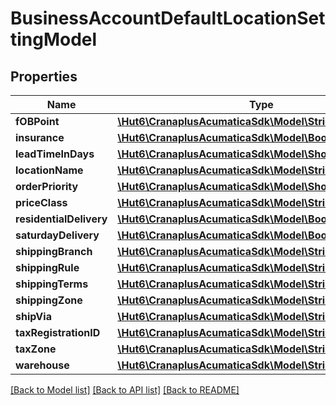 # BusinessAccountDefaultLocationSettingModel

## Properties
Name | Type | Description | Notes
------------ | ------------- | ------------- | -------------
**fOBPoint** | [**\Hut6\CranaplusAcumaticaSdk\Model\StringValueModel**](StringValueModel.md) |  | [optional] 
**insurance** | [**\Hut6\CranaplusAcumaticaSdk\Model\BooleanValueModel**](BooleanValueModel.md) |  | [optional] 
**leadTimeInDays** | [**\Hut6\CranaplusAcumaticaSdk\Model\ShortValueModel**](ShortValueModel.md) |  | [optional] 
**locationName** | [**\Hut6\CranaplusAcumaticaSdk\Model\StringValueModel**](StringValueModel.md) |  | [optional] 
**orderPriority** | [**\Hut6\CranaplusAcumaticaSdk\Model\ShortValueModel**](ShortValueModel.md) |  | [optional] 
**priceClass** | [**\Hut6\CranaplusAcumaticaSdk\Model\StringValueModel**](StringValueModel.md) |  | [optional] 
**residentialDelivery** | [**\Hut6\CranaplusAcumaticaSdk\Model\BooleanValueModel**](BooleanValueModel.md) |  | [optional] 
**saturdayDelivery** | [**\Hut6\CranaplusAcumaticaSdk\Model\BooleanValueModel**](BooleanValueModel.md) |  | [optional] 
**shippingBranch** | [**\Hut6\CranaplusAcumaticaSdk\Model\StringValueModel**](StringValueModel.md) |  | [optional] 
**shippingRule** | [**\Hut6\CranaplusAcumaticaSdk\Model\StringValueModel**](StringValueModel.md) |  | [optional] 
**shippingTerms** | [**\Hut6\CranaplusAcumaticaSdk\Model\StringValueModel**](StringValueModel.md) |  | [optional] 
**shippingZone** | [**\Hut6\CranaplusAcumaticaSdk\Model\StringValueModel**](StringValueModel.md) |  | [optional] 
**shipVia** | [**\Hut6\CranaplusAcumaticaSdk\Model\StringValueModel**](StringValueModel.md) |  | [optional] 
**taxRegistrationID** | [**\Hut6\CranaplusAcumaticaSdk\Model\StringValueModel**](StringValueModel.md) |  | [optional] 
**taxZone** | [**\Hut6\CranaplusAcumaticaSdk\Model\StringValueModel**](StringValueModel.md) |  | [optional] 
**warehouse** | [**\Hut6\CranaplusAcumaticaSdk\Model\StringValueModel**](StringValueModel.md) |  | [optional] 

[[Back to Model list]](../README.md#documentation-for-models) [[Back to API list]](../README.md#documentation-for-api-endpoints) [[Back to README]](../README.md)


